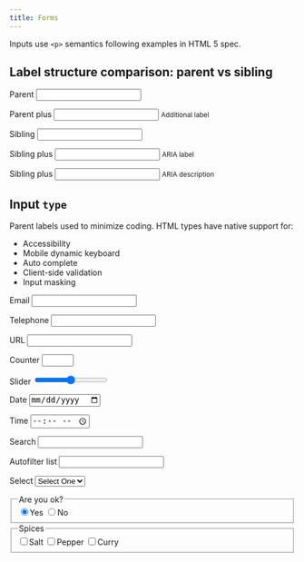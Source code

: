 ```yaml
---
title: Forms
---
```


<p>Inputs use <code>&lt;p&gt;</code> semantics following examples in HTML 5 spec.</p>
<form action="#" method="get">
  <h2>Label structure comparison: parent vs sibling</h2>
  <p>
    <label>
      Parent
      <input type="text" id="labelParent1" value="">
    </label>
  </p>
   <p>
    <label>
      Parent plus
      <input type="text" id="labelParent2" value="">
      <small>Additional label</small>
    </label>
  </p>
  <p>
    <label for="labelSibling">Sibling</label>
    <input type="text" id="labelSibling" value="">
  </p>
  <p>
   <label id="siblingLabel3" for="labelSibling3">Sibling plus</label>
   <input type="text" id="labelSibling3" aria-labelledby="siblingLabel3 instruction3" value="">
   <small id="instruction3">ARIA label</small>
  </p>
  <p>
    <label for="labelSibling2">Sibling plus</label>
    <input type="text" id="labelSibling2" aria-describedby="instruction2" value="">
    <small id="instruction2">ARIA description</small>
  </p>  
  
</form>

<form action="#" method="get">
  <h2>Input <code>type</code></h2>
  <p>Parent labels used to minimize coding. HTML types  have native support for:</p>
  <ul>
    <li>Accessibility</li>
    <li>Mobile dynamic keyboard</li>
    <li>Auto complete</li>
    <li>Client-side validation</li>
    <li>Input masking</li>
  </ul>
  <p>
    <label>
      Email
      <input type="email" id="email" value="">
    </label>
  </p>
  <p>
    <label>
      Telephone
      <input type="tel" id="mobile" value="">
    </label>
  </p>
  <p>
    <label>
      URL
      <input type="url" id="url" value="">
    </label>
  </p>
  <p>
    <label>
      Counter
      <input type="number" id="counter" value="" min="0" max="12">
    </label>
  </p>

  <p>
    <label>
      Slider
      <input type="range" name="slider" id="slider" value="0" min="-100" max="100" step="10">
    </label>
    <output for="slider"></output>
  </p>

  <p>
    <label>
      Date
      <input type="date" id="date" value="">
    </label>
  </p>
  <p>
    <label>
      Time
      <input type="time" id="time" value="">
    </label>
  </p>
  <p>
    <label>
      Search
      <input type="search" id="search" value="">
    </label>
  </p>
  <p>
    <label>
      Autofilter list
      <input type="text" list="myList" id="alpha" />
    </label>
    <datalist id="myList">
      <option value="aardvark">
      <option value="absolute">
      <option value="abscond">
      <option value="admit">
      <option value="adrift">
      <option value="aesop">
      <option value="affect">
    </datalist>
  </p>
  <p>
    <label>
      Select
      <select id="select">
        <option value="0">Select One</option>
        <option value="1">January</option>
        <option value="2">February</option>
        <option value="3">March</option>
        <option value="4">April</option>
        <option value="5">May</option>
        <option value="6">June</option>
        <option value="7">July</option>
      </select>
    </label>
  </p>
  <fieldset>
    <legend>Are you ok?</legend>
    <label><input name="emotion" type="radio" value="Well" checked />Yes</label>
    <label><input name="emotion" type="radio" value="Unwell" />No</label>
  </fieldset>
  <fieldset>
    <legend>Spices</legend>
    <label><input type="checkbox" value="salt" />Salt</label>
    <label><input type="checkbox" value="pepper" />Pepper</label>
    <label><input type="checkbox" value="curry" />Curry</label>
  </fieldset> 
</form>
